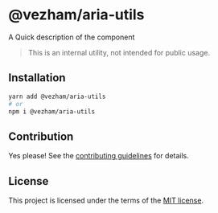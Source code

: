 # @vezham/aria-utils

A Quick description of the component

> This is an internal utility, not intended for public usage.

## Installation

```sh
yarn add @vezham/aria-utils
# or
npm i @vezham/aria-utils
```

## Contribution

Yes please! See the
[contributing guidelines](https://github.com/vezham/heroui/blob/master/CONTRIBUTING.md)
for details.

## License

This project is licensed under the terms of the
[MIT license](https://github.com/vezham/heroui/blob/master/LICENSE).
